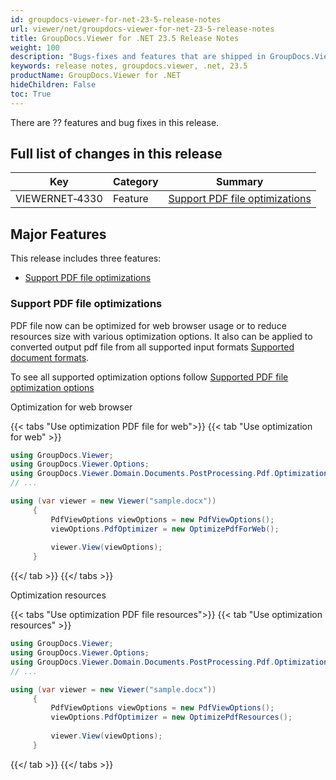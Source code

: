 ```yaml
---
id: groupdocs-viewer-for-net-23-5-release-notes
url: viewer/net/groupdocs-viewer-for-net-23-5-release-notes
title: GroupDocs.Viewer for .NET 23.5 Release Notes
weight: 100
description: "Bugs-fixes and features that are shipped in GroupDocs.Viewer for .NET 23.5"
keywords: release notes, groupdocs.viewer, .net, 23.5
productName: GroupDocs.Viewer for .NET
hideChildren: False
toc: True
---
```


There are ?? features and bug fixes in this release.

## Full list of changes in this release

| Key | Category | Summary |
| --- | --- | --- |
|VIEWERNET&#8209;4330|Feature|[Support PDF file optimizations](#support-pdf-file-optimizations)|

## Major Features

This release includes three features:

* [Support PDF file optimizations](#support-pdf-file-optimizations)

### Support PDF file optimizations 

PDF file now can be optimized for web browser usage or to reduce resources size with various optimization options.
It also can be applied to converted output pdf file from all supported input formats [Supported document formats](/viewer/net/supported-document-formats/).

To see all supported optimization options follow [Supported PDF file optimization options](/viewer/net/optimization-pdf-options/)

Optimization for web browser

{{< tabs "Use optimization PDF file for web">}}
{{< tab "Use optimization for web" >}}
```cs
using GroupDocs.Viewer;
using GroupDocs.Viewer.Options;
using GroupDocs.Viewer.Domain.Documents.PostProcessing.Pdf.Optimization;
// ...

using (var viewer = new Viewer("sample.docx"))
     {
         PdfViewOptions viewOptions = new PdfViewOptions();
         viewOptions.PdfOptimizer = new OptimizePdfForWeb();
     
         viewer.View(viewOptions);
     }
```
{{</ tab >}}
{{</ tabs >}}

Optimization resources

{{< tabs "Use optimization PDF file resources">}}
{{< tab "Use optimization resources" >}}
```cs
using GroupDocs.Viewer;
using GroupDocs.Viewer.Options;
using GroupDocs.Viewer.Domain.Documents.PostProcessing.Pdf.Optimization;
// ...

using (var viewer = new Viewer("sample.docx"))
     {
         PdfViewOptions viewOptions = new PdfViewOptions();
         viewOptions.PdfOptimizer = new OptimizePdfResources();
     
         viewer.View(viewOptions);
     }
```
{{</ tab >}}
{{</ tabs >}}